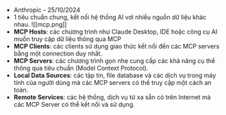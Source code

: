 - Anthropic - 25/10/2024
- 1 tiêu chuẩn chung, kết nối hệ thống AI vơi nhiều nguồn dữ liệu khác nhau.
![[mcp.png]]
- **MCP Hosts**: các chương trình như Claude Desktop, IDE hoặc công cụ AI muốn truy cập dữ liệu thông qua MCP
- **MCP Clients**: các clients sử dụng giao thức kết nối đến các MCP servers bằng một connection duy nhất.
- **MCP Servers**: các chương trình gọn nhẹ cung cấp các khả năng cụ thể thông qua tiêu chuẩn (Model Context Protocol).
- **Local Data Sources**: các tập tin, file database và các dịch vụ trong máy tính của người dùng mà các MCP servers có thể truy cập một cách an toàn.
- **Remote Services**: các hệ thống, dịch vụ từ xa sẵn có trên Internet mà các MCP Server có thể kết nối và sử dụng.